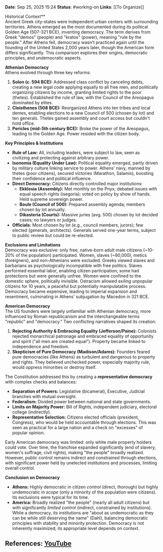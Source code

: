 **Date**: Sep 25, 2025 15:24
**Status**: #working-on
**Links**: [[To Organize]] 

Historical Context**  
Ancient Greek city-states were independent urban centers with surrounding territories. Athens emerged as the most documented during its political Golden Age (507-321 BCE), inventing democracy. The term derives from Greek "demos" (people) and "kratos" (power), meaning "rule by the people." After Athens fell, democracy wasn't practiced again until the founding of the United States 2,000 years later, though the American form differs significantly. This comparison explores their origins, democratic principles, and undemocratic aspects.

**Athenian Democracy**  
Athens evolved through three key reforms:  
1.  **Solon (c. 594 BCE):** Addressed class conflict by canceling debts, creating a new legal code applying equally to all free men, and politically organizing citizens by income, granting limited rights to the poor (thetes). Established the rule of law, with the Council of the Areopagus dominated by elites.  
2.  **Cleisthenes (508 BCE):** Reorganized Athens into ten tribes and local demes, enabling elections to a new Council of 500 (chosen by lot) and ten generals. Thetes gained assembly and court access but couldn't hold office.  
3.  **Pericles (mid-5th century BCE):** Broke the power of the Areopagus, leading to the Golden Age. Power resided with the citizen body.  

**Key Principles & Institutions**  
*   **Rule of Law:** All, including leaders, were subject to law, seen as civilizing and protecting against arbitrary power.  
*   **Isonomia (Equality Under Law):** Political equality emerged, partly driven by military culture linking service to power. Athens' navy, manned by thetes (poor citizens), secured victories (Marathon, Salamis), boosting their confidence and political influence.  
*   **Direct Democracy:** Citizens directly controlled major institutions:  
    *   **Ekklesia (Assembly):** Met monthly on the Pnyx; debated issues with equal speech rights (isegoria); voted on policy by show of hands. Held supreme sovereign power.  
    *   **Boule (Council of 500):** Prepared assembly agenda; members chosen by lot annually.  
    *   **Dikasteria (Courts):** Massive juries (avg. 500) chosen by lot decided cases; no lawyers or judges.  
*   **Officials:** Most chosen by lot (e.g., council members, jurors); few elected (generals, architects). Generals served one-year terms, subject to public review but could be re-elected.  

**Exclusions and Limitations**  
Democracy was exclusive: only free, native-born adult male citizens (~10-20% of the population) participated. Women, slaves (~80,000), metics (foreigners), and non-Athenians were excluded. Greeks viewed slaves and barbarians as psychologically incompatible with free politics. Slaves performed essential labor, enabling citizen participation; some had protections but were generally unfree. Women were confined to the domestic sphere, politically invisible. Ostracism allowed exiling unpopular citizens for 10 years, a peaceful but potentially manipulatable process. Democracy became expensive, leading to imperial expansion and resentment, culminating in Athens' subjugation by Macedon in 321 BCE.

**American Democracy**  
The US founders were largely unfamiliar with Athenian democracy, more influenced by Roman republicanism and the interchangeable terms "republic" and "democracy." Two conflicting narratives shaped its creation:  
1.  **Rejecting Authority & Embracing Equality (Jefferson/Paine):** Colonists rejected monarchical patronage and embraced equality of opportunity and spirit ("all men are created equal"). Property became linked to independence and freedom.  
2.  **Skepticism of Pure Democracy (Madison/Adams):** Founders feared pure democracies (like Athens) as turbulent and dangerous to property and rights. They believed unchecked power, especially majority rule, would oppress minorities or destroy itself.  

The Constitution addressed this by creating a **representative democracy** with complex checks and balances:  
*   **Separation of Powers:** Legislative (bicameral), Executive, Judicial branches with mutual oversight.  
*   **Federalism:** Divided power between national and state governments.  
*   **Limits on Majority Power:** Bill of Rights, independent judiciary, electoral college (indirectly).  
*   **Representative Selection:** Citizens elected officials (president, Congress), who would be held accountable through elections. This was seen as practical for a large nation and a check on "excesses" of popular opinion.  

Early American democracy was limited: only white male property holders could vote. Over time, the franchise expanded significantly (end of slavery, women's suffrage, civil rights), making "the people" broadly realized. However, public control remains indirect and constrained through elections, with significant power held by unelected institutions and processes, limiting overall control.

**Conclusion on Democracy**  
*   **Athens:** Highly democratic in citizen *control* (direct, thorough) but highly undemocratic in *scope* (only a minority of the population were citizens). Its exclusions were typical for its time.  
*   **America:** Broadly realized "the people" (nearly all adult citizens) but with significantly *limited control* (indirect, constrained by institutions). While a democracy, its institutions are "about as undemocratic as they can be while still deserving the name" (Dahl), balancing democratic principles with stability and minority protection. Democracy is not inherently maximized; its appropriate level depends on context.

## References: [YouTube](https://www.youtube.com/watch?v=UplwT_a1IT8)
